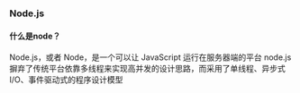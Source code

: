 ### Node.js

#### 什么是node？
Node.js，或者 Node，是一个可以让 JavaScript 运行在服务器端的平台
node.js 摒弃了传统平台依靠多线程来实现高并发的设计思路，而采用了单线程、异步式I/O、事件驱动式的程序设计模型
